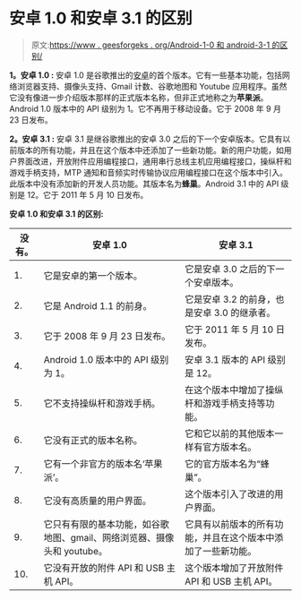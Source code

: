 # 安卓 1.0 和安卓 3.1 的区别

> 原文:[https://www . geesforgeks . org/Android-1-0 和 android-3-1 的区别/](https://www.geeksforgeeks.org/difference-between-android-1-0-and-android-3-1/)

**1。安卓 1.0 :**
安卓 1.0 是谷歌推出的[安卓](https://www.geeksforgeeks.org/introduction-to-android-development/)的首个版本。它有一些基本功能，包括网络浏览器支持、摄像头支持、Gmail 计数、谷歌地图和 Youtube 应用程序。虽然它没有像进一步介绍版本那样的正式版本名称，但非正式地称之为**苹果派**。Android 1.0 版本中的 API 级别为 1。它不再用于移动设备。它于 2008 年 9 月 23 日发布。

**2。安卓 3.1 :**
安卓 3.1 是继谷歌推出的安卓 3.0 之后的下一个安卓版本。它具有以前版本的所有功能，并且在这个版本中还添加了一些新功能。新的用户功能，如用户界面改进，开放附件应用编程接口，通用串行总线主机应用编程接口，操纵杆和游戏手柄支持，MTP 通知和音频实时传输协议应用编程接口在这个版本中引入。此版本中没有添加新的开发人员功能。其版本名为**蜂巢**。Android 3.1 中的 API 级别是 12。它于 2011 年 5 月 10 日发布。

**安卓 1.0 和安卓 3.1 的区别:**

<center>

| 没有。 | 安卓 1.0 | 安卓 3.1 |
| --- | --- | --- |
| 1. | 它是安卓的第一个版本。 | 它是安卓 3.0 之后的下一个安卓版本。 |
| 2. | 它是 Android 1.1 的前身。 | 它是安卓 3.2 的前身，也是安卓 3.0 的继承者。 |
| 3. | 它于 2008 年 9 月 23 日发布。 | 它于 2011 年 5 月 10 日发布。 |
| 4. | Android 1.0 版本中的 API 级别为 1。 | 安卓 3.1 版本的 API 级别是 12。 |
| 5. | 它不支持操纵杆和游戏手柄。 | 在这个版本中增加了操纵杆和游戏手柄支持等功能。 |
| 6. | 它没有正式的版本名称。 | 它和它以前的其他版本一样有官方版本名。 |
| 7. | 它有一个非官方的版本名‘苹果派’。 | 它的官方版本名为“蜂巢”。 |
| 8. | 它没有高质量的用户界面。 | 这个版本引入了改进的用户界面。 |
| 9. | 它只有有限的基本功能，如谷歌地图、gmail、网络浏览器、摄像头和 youtube。 | 它具有以前版本的所有功能，并且在这个版本中添加了一些新功能。 |
| 10. | 它没有开放的附件 API 和 USB 主机 API。 | 这个版本增加了开放附件 API 和 USB 主机 API。 |

</center>